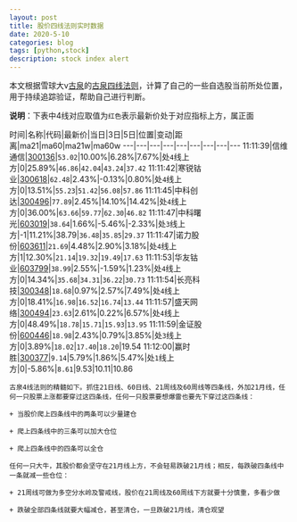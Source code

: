 ```yaml
---
layout: post
title: 股价四线法则实时数据
date: 2020-5-10
categories: blog
tags: [python,stock]
description: stock index alert
---
```



本文根据雪球大v[古泉](https://xueqiu.com/u/7148646888)的[古泉四线法则](https://xueqiu.com/7148646888/130498192)，计算了自己的一些自选股当前所处位置，用于持续追踪验证，帮助自己进行判断。

**说明**：下表中4线对应取值为`红色`表示最新价处于对应指标上方，属正面

时间|名称|代码|最新价|当日|3日|5日|位置|变动|距离|ma21|ma60|ma21w|ma60w
---|---|---|---|---|---|---|---|---
11:11:39|信维通信|[300136](https://xueqiu.com/S/SZ300136)|`53.02`|10.00%|6.28%|7.67%|处`4`线上方|0|25.89%|`46.86`|`42.04`|`43.24`|`37.42`
11:11:42|寒锐钴业|[300618](https://xueqiu.com/S/SZ300618)|`62.48`|2.43%|-0.13%|0.80%|处`4`线上方|0|13.51%|`55.23`|`51.42`|`56.08`|`57.86`
11:11:45|中科创达|[300496](https://xueqiu.com/S/SZ300496)|`77.89`|2.45%|14.10%|14.42%|处`4`线上方|0|36.00%|`63.66`|`59.77`|`62.30`|`46.82`
11:11:47|中科曙光|[603019](https://xueqiu.com/S/SH603019)|`38.64`|1.66%|-5.46%|-2.33%|处`3`线上方|-1|11.21%|38.79|`36.48`|`35.85`|`29.37`
11:11:47|诺力股份|[603611](https://xueqiu.com/S/SH603611)|`21.69`|4.48%|2.90%|3.18%|处`4`线上方|1|12.30%|`21.14`|`19.32`|`19.49`|`17.63`
11:11:53|华友钴业|[603799](https://xueqiu.com/S/SH603799)|`38.99`|2.55%|-1.59%|1.23%|处`4`线上方|0|14.34%|`35.68`|`34.31`|`36.22`|`30.73`
11:11:54|长亮科技|[300348](https://xueqiu.com/S/SZ300348)|`18.68`|0.97%|2.57%|7.49%|处`4`线上方|0|18.41%|`16.98`|`16.52`|`16.74`|`13.44`
11:11:57|盛天网络|[300494](https://xueqiu.com/S/SZ300494)|`23.63`|2.61%|0.22%|6.57%|处`4`线上方|0|48.49%|`18.78`|`15.71`|`15.93`|`13.95`
11:11:59|金证股份|[600446](https://xueqiu.com/S/SH600446)|`18.98`|2.43%|0.79%|3.85%|处`3`线上方|0|3.89%|`18.02`|`17.40`|`18.20`|19.54
11:12:00|赢时胜|[300377](https://xueqiu.com/S/SZ300377)|`9.14`|5.79%|1.86%|5.47%|处`1`线上方|0|-5.86%|`8.61`|9.53|10.11|10.86

```
古泉4线法则的精髓如下。抓住21日线、60日线、21周线及60周线等四条线，外加21月线，任何一只股票上涨都要穿过这四条线，任何一只股票要想爆雷也要先下穿过这四条线：

+ 当股价爬上四条线中的两条可以少量建仓

+ 爬上四条线中的三条可以加大仓位

+ 爬上四条线中的四条可以全仓

任何一只大牛，其股价都会坚守在21月线上方，不会轻易跌破21月线；相反，每跌破四条线中一条就减一些仓位：

+ 21周线可做为多空分水岭及警戒线，股价在21周线及60周线下方就要十分慎重，多看少做

+ 跌破全部四条线就要大幅减仓，甚至清仓，一旦跌破21月线，清仓观望
```